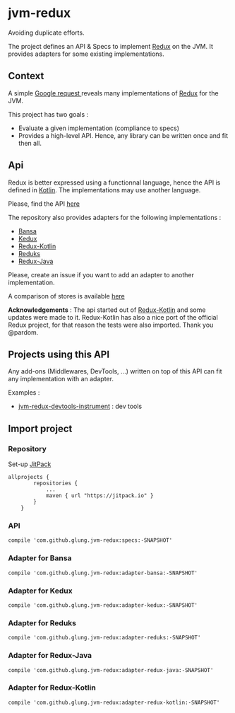 # jvm-redux

Avoiding duplicate efforts. 

The project defines an API & Specs to implement [Redux](http://redux.js.org/) on the JVM. 
It provides adapters for some existing implementations. 


## Context 

A simple [Google request ](https://www.google.de/webhp?sourceid=chrome-instant&ion=1&espv=2&ie=UTF-8#q=redux%20kotlin) reveals many implementations of [Redux](http://redux.js.org/) for the JVM. 

This project has two goals :
- Evaluate a given implementation (compliance to specs)
- Provides a high-level API. Hence, any library can be written once and fit then all.


## Api

Redux is better expressed using a functionnal language, hence the API is defined in [Kotlin](https://kotlinlang.org/). The implementations may use another language.

Please, find the API [here](https://github.com/glung/jvm-redux/tree/master/specs/src/main/kotlin/redux/api)

The repository also provides adapters for the following implementations :
- [Bansa](https://github.com/brianegan/bansa)
- [Kedux](https://github.com/AngusMorton/kedux)
- [Redux-Kotlin](https://github.com/pardom/redux-kotlin/)
- [Reduks](https://github.com/beyondeye/Reduks)
- [Redux-Java](https://github.com/glung/redux-java)

Please, create an issue if you want to add an adapter to another implementation. 

A comparison of stores is available [here](Comparisons.md)

**Acknowledgements** : The api started out of [Redux-Kotlin](https://github.com/pardom/redux-kotlin/) and some updates were made to it. Redux-Kotlin has also a nice port of the official Redux project, for that reason the tests were also imported. Thank you @pardom.

## Projects using this API

Any add-ons (Middlewares, DevTools, ...) written on top of this API can fit any implementation with an adapter. 

Examples : 
- [jvm-redux-devtools-instrument](https://github.com/glung/jvm-redux-devtools-instrument) : dev tools

## Import project

### Repository

Set-up [JitPack](https://jitpack.io)

```
allprojects {
		repositories {
			...
			maven { url "https://jitpack.io" }
		}
	}
```

### API 

`compile 'com.github.glung.jvm-redux:specs:-SNAPSHOT'`

### Adapter for Bansa

`compile 'com.github.glung.jvm-redux:adapter-bansa:-SNAPSHOT'`


### Adapter for Kedux

`compile 'com.github.glung.jvm-redux:adapter-kedux:-SNAPSHOT'`


### Adapter for Reduks

`compile 'com.github.glung.jvm-redux:adapter-reduks:-SNAPSHOT'`


### Adapter for Redux-Java
    
`compile 'com.github.glung.jvm-redux:adapter-redux-java:-SNAPSHOT'`

    
### Adapter for Redux-Kotlin
    
`compile 'com.github.glung.jvm-redux:adapter-redux-kotlin:-SNAPSHOT'`
